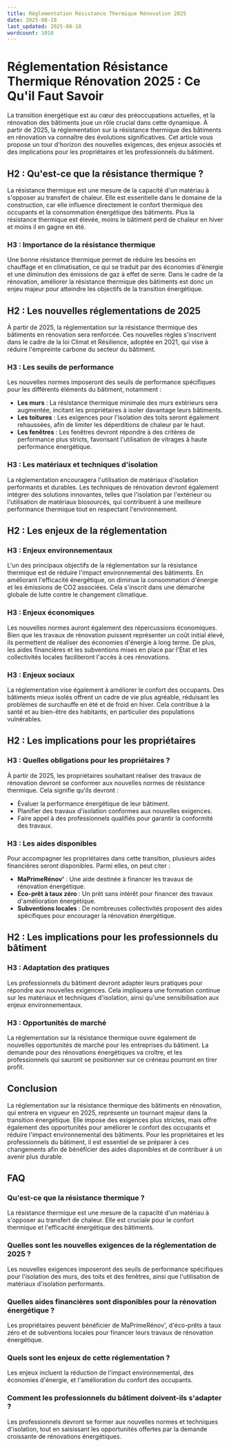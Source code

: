 ```yaml
---
title: Réglementation Résistance Thermique Rénovation 2025
date: 2025-08-10
last_updated: 2025-08-10
wordcount: 1018
---
```


# Réglementation Résistance Thermique Rénovation 2025 : Ce Qu'il Faut Savoir

La transition énergétique est au cœur des préoccupations actuelles, et la rénovation des bâtiments joue un rôle crucial dans cette dynamique. À partir de 2025, la réglementation sur la résistance thermique des bâtiments en rénovation va connaître des évolutions significatives. Cet article vous propose un tour d'horizon des nouvelles exigences, des enjeux associés et des implications pour les propriétaires et les professionnels du bâtiment.

## H2 : Qu'est-ce que la résistance thermique ?

La résistance thermique est une mesure de la capacité d'un matériau à s'opposer au transfert de chaleur. Elle est essentielle dans le domaine de la construction, car elle influence directement le confort thermique des occupants et la consommation énergétique des bâtiments. Plus la résistance thermique est élevée, moins le bâtiment perd de chaleur en hiver et moins il en gagne en été.

### H3 : Importance de la résistance thermique

Une bonne résistance thermique permet de réduire les besoins en chauffage et en climatisation, ce qui se traduit par des économies d'énergie et une diminution des émissions de gaz à effet de serre. Dans le cadre de la rénovation, améliorer la résistance thermique des bâtiments est donc un enjeu majeur pour atteindre les objectifs de la transition énergétique.

## H2 : Les nouvelles réglementations de 2025

À partir de 2025, la réglementation sur la résistance thermique des bâtiments en rénovation sera renforcée. Ces nouvelles règles s'inscrivent dans le cadre de la loi Climat et Résilience, adoptée en 2021, qui vise à réduire l'empreinte carbone du secteur du bâtiment.

### H3 : Les seuils de performance

Les nouvelles normes imposeront des seuils de performance spécifiques pour les différents éléments du bâtiment, notamment :

- **Les murs** : La résistance thermique minimale des murs extérieurs sera augmentée, incitant les propriétaires à isoler davantage leurs bâtiments.
- **Les toitures** : Les exigences pour l'isolation des toits seront également rehaussées, afin de limiter les déperditions de chaleur par le haut.
- **Les fenêtres** : Les fenêtres devront répondre à des critères de performance plus stricts, favorisant l'utilisation de vitrages à haute performance énergétique.

### H3 : Les matériaux et techniques d'isolation

La réglementation encouragera l'utilisation de matériaux d'isolation performants et durables. Les techniques de rénovation devront également intégrer des solutions innovantes, telles que l'isolation par l'extérieur ou l'utilisation de matériaux biosourcés, qui contribuent à une meilleure performance thermique tout en respectant l'environnement.

## H2 : Les enjeux de la réglementation

### H3 : Enjeux environnementaux

L'un des principaux objectifs de la réglementation sur la résistance thermique est de réduire l'impact environnemental des bâtiments. En améliorant l'efficacité énergétique, on diminue la consommation d'énergie et les émissions de CO2 associées. Cela s'inscrit dans une démarche globale de lutte contre le changement climatique.

### H3 : Enjeux économiques

Les nouvelles normes auront également des répercussions économiques. Bien que les travaux de rénovation puissent représenter un coût initial élevé, ils permettent de réaliser des économies d'énergie à long terme. De plus, les aides financières et les subventions mises en place par l'État et les collectivités locales faciliteront l'accès à ces rénovations.

### H3 : Enjeux sociaux

La réglementation vise également à améliorer le confort des occupants. Des bâtiments mieux isolés offrent un cadre de vie plus agréable, réduisant les problèmes de surchauffe en été et de froid en hiver. Cela contribue à la santé et au bien-être des habitants, en particulier des populations vulnérables.

## H2 : Les implications pour les propriétaires

### H3 : Quelles obligations pour les propriétaires ?

À partir de 2025, les propriétaires souhaitant réaliser des travaux de rénovation devront se conformer aux nouvelles normes de résistance thermique. Cela signifie qu'ils devront :

- Évaluer la performance énergétique de leur bâtiment.
- Planifier des travaux d'isolation conformes aux nouvelles exigences.
- Faire appel à des professionnels qualifiés pour garantir la conformité des travaux.

### H3 : Les aides disponibles

Pour accompagner les propriétaires dans cette transition, plusieurs aides financières seront disponibles. Parmi elles, on peut citer :

- **MaPrimeRénov'** : Une aide destinée à financer les travaux de rénovation énergétique.
- **Éco-prêt à taux zéro** : Un prêt sans intérêt pour financer des travaux d'amélioration énergétique.
- **Subventions locales** : De nombreuses collectivités proposent des aides spécifiques pour encourager la rénovation énergétique.

## H2 : Les implications pour les professionnels du bâtiment

### H3 : Adaptation des pratiques

Les professionnels du bâtiment devront adapter leurs pratiques pour répondre aux nouvelles exigences. Cela impliquera une formation continue sur les matériaux et techniques d'isolation, ainsi qu'une sensibilisation aux enjeux environnementaux.

### H3 : Opportunités de marché

La réglementation sur la résistance thermique ouvre également de nouvelles opportunités de marché pour les entreprises du bâtiment. La demande pour des rénovations énergétiques va croître, et les professionnels qui sauront se positionner sur ce créneau pourront en tirer profit.

## Conclusion

La réglementation sur la résistance thermique des bâtiments en rénovation, qui entrera en vigueur en 2025, représente un tournant majeur dans la transition énergétique. Elle impose des exigences plus strictes, mais offre également des opportunités pour améliorer le confort des occupants et réduire l'impact environnemental des bâtiments. Pour les propriétaires et les professionnels du bâtiment, il est essentiel de se préparer à ces changements afin de bénéficier des aides disponibles et de contribuer à un avenir plus durable.

## FAQ

### Qu'est-ce que la résistance thermique ?

La résistance thermique est une mesure de la capacité d'un matériau à s'opposer au transfert de chaleur. Elle est cruciale pour le confort thermique et l'efficacité énergétique des bâtiments.

### Quelles sont les nouvelles exigences de la réglementation de 2025 ?

Les nouvelles exigences imposeront des seuils de performance spécifiques pour l'isolation des murs, des toits et des fenêtres, ainsi que l'utilisation de matériaux d'isolation performants.

### Quelles aides financières sont disponibles pour la rénovation énergétique ?

Les propriétaires peuvent bénéficier de MaPrimeRénov', d'éco-prêts à taux zéro et de subventions locales pour financer leurs travaux de rénovation énergétique.

### Quels sont les enjeux de cette réglementation ?

Les enjeux incluent la réduction de l'impact environnemental, des économies d'énergie, et l'amélioration du confort des occupants.

### Comment les professionnels du bâtiment doivent-ils s'adapter ?

Les professionnels devront se former aux nouvelles normes et techniques d'isolation, tout en saisissant les opportunités offertes par la demande croissante de rénovations énergétiques.